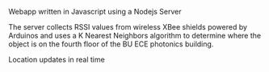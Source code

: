 Webapp written in Javascript using a Nodejs Server

The server collects RSSI values from wireless XBee shields powered by Arduinos and uses a K Nearest Neighbors algorithm to determine where the object is on the fourth floor of the BU ECE photonics building.

Location updates in real time  
